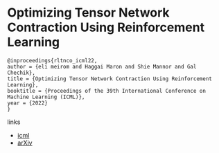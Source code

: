 # Optimizing Tensor Network Contraction Using Reinforcement Learning

```
@inproceedings{rltnco_icml22,
author = {eli meirom and Haggai Maron and Shie Mannor and Gal Chechik},
title = {Optimizing Tensor Network Contraction Using Reinforcement Learning},
booktitle = {Proceedings of the 39th International Conference on Machine Learning (ICML)},
year = {2022}
}
```

links
- [icml](https://icml.cc/Conferences/2022/Schedule?showEvent=17918)
- [arXiv](https://arxiv.org/abs/2204.09052)
